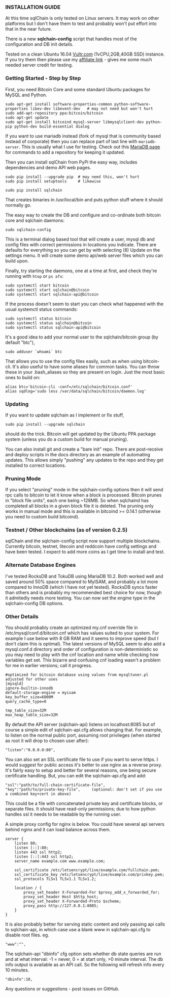 ### INSTALLATION GUIDE

At this time sqlChain is only tested on Linux servers. It may work on other platforms but I don't have them to test and probably won't put effort into that in the near future. 

There is a new **sqlchain-config** script that handles most of the configuration and DB init details. 

Tested on a clean Ubuntu 16.04 [Vultr.com](http://www.vultr.com/?ref=7087266) (1vCPU,2GB,40GB SSD) instance. If you try them then please use my [affiliate link](http://www.vultr.com/?ref=7087266) - gives me some much needed server credit for testing.

### Getting Started - Step by Step

First, you need Bitcoin Core and some standard Ubuntu packages for MySQL and Python.

```
sudo apt-get install software-properties-common python-software-properties libev-dev libevent-dev   # may not need but won't hurt
sudo add-apt-repository ppa:bitcoin/bitcoin
sudo apt-get update
sudo apt-get install bitcoind mysql-server libmysqlclient-dev python-pip python-dev build-essential dialog
```

If you want to use mariadb instead (fork of mysql that is community based instead of corporate) then you can replace part of last line with `mariadb-server`. This is usually what I use for testing. Check out this [MariaDB page](https://downloads.mariadb.org/mariadb/repositories/) for commands to add a repository for keeping it updated.

Then you can install sqlChain from PyPi the easy way, includes dependencies and demo API web pages.

    sudo pip install --upgrade pip  # may need this, won't hurt
    sudo pip install setuptools     # likewise
    
    sudo pip install sqlchain

That creates binaries in /usr/local/bin and puts python stuff where it should normally go.

The easy way to create the DB and configure and co-ordinate both bitcoin core and sqlchain daemons:

    sudo sqlchain-config
    
This is a terminal dialog based tool that will create a user, mysql db and config files with correct permissions in locations you indicate. There are defaults for everything so you can get by with selecting (8) Update on the settings menu. It will create some demo api/web server files which you can build upon.

Finally, try starting the daemons, one at a time at first, and check they're running with `htop` or `ps afx`:

```
sudo systemctl start bitcoin
sudo systemctl start sqlchain@bitcoin
sudo systemctl start sqlchain-api@bitcoin
```

If the process doesn't seem to start you can check what happened with the usual systemctl status commands:

```
sudo systemctl status bitcoin
sudo systemctl status sqlchain@bitcoin
sudo systemctl status sqlchain-api@bitcoin
```

It's a good idea to add your normal user to the sqlchain/bitcoin group (by default "btc"),

    sudo adduser `whoami` btc
    
That allows you to use the config files easily, such as when using bitcoin-cli. It's also useful to have some aliases for common tasks. You can throw these in your .bash_aliases so they are present on login. Just the most basic ones to build on:

```
alias btc='bitcoin-cli -conf=/etc/sqlchain/bitcoin.conf'
alias sqdlog='sudo less /var/data/sqlchain/bitcoin/daemon.log'
```

### Updating

If you want to update sqlchain as I implement or fix stuff,

    sudo pip install --upgrade sqlchain
    
should do the trick. Bitcoin will get updated by the Ubuntu PPA package system (unless you do a custom build for manual pruning). 

You can also install git and create a "bare init" repo. There are post-receive and deploy scripts in the docs directory as an example of automating updates. This allows simply "pushing" any updates to the repo and they get installed to correct locations.

### Pruning Mode

If you select "pruning" mode in the sqlchain-config options then it will send rpc calls to bitcoin to let it know when a block is processed. Bitcoin prunes in "block file units", each one being ~128MB. So when sqlchaind has completed all blocks in a given block file it is deleted. The pruning only works in manual mode and this is available in bitcoind >= 0.14.1 (otherwise you need to custom build bitcoind).

### Testnet / Other blockchains (as of version 0.2.5)

sqlChain and the sqlchain-config script now support multiple blockchains. Currently bitcoin, testnet, litecoin and reddcoin have config settings and have been tested. I expect to add more coins as I get time to install and test.

### Alternate Database Engines

I've tested RocksDB and TokuDB using MariaDB 10.2. Both worked well and saved around 50% space compared to MyISAM, and probably a lot more compared to InnoDB (which I have not yet tested). RocksDB syncs faster than others and is probably my recommended best choice for now, though it admitedly needs more testing. You can now set the engine type in the sqlchain-config DB options.

### Other Details

You should probably create an optimized my.cnf override file in /etc/mysql/conf.d/bitcoin.cnf which has values suited to your system. For example I use below with 8 GB RAM and it seems to improve speed (but I don't claim this is optimal). The latest versions of MySQL seem to also add a mysql.conf.d directory and order of configuration is non-deterministic so you may need to play with the cnf location and name while checking how variables get set. This bizarre and confusing cnf loading wasn't a problem for me in earlier versions; call it progress.

    #optimized for bitcoin database using values from mysqltuner.pl adjusted for other uses
    [mysqld]
    ignore-builtin-innodb
    default-storage-engine = myisam
    key_buffer_size=6000M
    query_cache_type=0
    
    tmp_table_size=32M
    max_heap_table_size=32M

By default the API server (sqlchain-api) listens on localhost:8085 but of course a simple edit of sqlchain-api.cfg allows changing that. For example, to listen on the normal public port, assuming root privileges (when started as root it will drop to chosen user after):

    "listen":"0.0.0.0:80",
    
You can also set an SSL certificate file to use if you want to serve https. I would suggest for public access it's better to use nginx as a reverse proxy. It's fairly easy to setup and better for several reasons, one being secure certificate handling. But, you can edit the sqlchain-api.cfg and add:

    "ssl":"path/to/full-chain-certificate-file",
    "key":"path/to/private-key-file",     (optional: don't set if you use a combined key+cert in above)
    
This could be a file with concatenated private key and certificate blocks, or separate files. It should have read-only permissions; due to how python handles ssl it needs to be readable by the running user.

A simple proxy config for nginx is below. You could have several api servers behind nginx and it can load balance across them. 

    server {
        listen 80;
        listen [::]:80;
        listen 443 ssl http2;
        listen [::]:443 ssl http2;
        server_name example.com www.example.com;
    
        ssl_certificate /etc/letsencrypt/live/example.com/fullchain.pem;
        ssl_certificate_key /etc/letsencrypt/live/example.com/privkey.pem;
        ssl_protocols TLSv1 TLSv1.1 TLSv1.2;
    
        location / {
            proxy_set_header X-Forwarded-For $proxy_add_x_forwarded_for;
            proxy_set_header Host $http_host;
            proxy_set_header X-Forwarded-Proto $scheme;
            proxy_pass http://127.0.0.1:8085;
        }
    }

It is also probably better for serving static content and only passing api calls to sqlchain-api, in which case use a blank www in sqlchain-api.cfg to disable root files. eg.

    "www":"",

The sqlchain-api "dbinfo" cfg option sets whether db state queries are run and at what interval: -1 = never, 0 = at start only, >0 minute interval. The db info output is available as an API call. So the following will refresh info every 10 minutes.

    "dbinfo":10,

Any questions or suggestions - post issues on GitHub.



